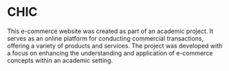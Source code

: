 # CHIC
This e-commerce website was created as part of an academic project. It serves as an online platform for conducting commercial transactions, offering a variety of products and services. The project was developed with a focus on enhancing the understanding and application of e-commerce concepts within an academic setting.
